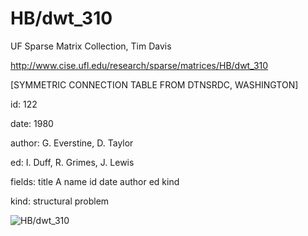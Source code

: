 # HB/dwt_310

 UF Sparse Matrix Collection, Tim Davis

 http://www.cise.ufl.edu/research/sparse/matrices/HB/dwt_310

 [SYMMETRIC CONNECTION TABLE FROM DTNSRDC, WASHINGTON]

 id: 122

 date: 1980

 author: G. Everstine, D. Taylor

 ed: I. Duff, R. Grimes, J. Lewis

 fields: title A name id date author ed kind

 kind: structural problem

![HB/dwt_310](http://www2.research.att.com/~yifanhu/GALLERY/GRAPHS/GIF_SMALL/HB@dwt_310.gif)